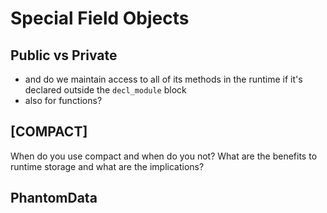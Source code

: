 # Special Field Objects

## Public vs Private

-   and do we maintain access to all of its methods in the runtime if it's declared outside the
    `decl_module` block
-   also for functions?

## [COMPACT]

When do you use compact and when do you not? What are the benefits to runtime storage and what are
the implications?

## PhantomData
